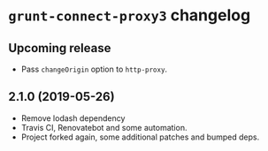 # `grunt-connect-proxy3` changelog

## Upcoming release

-   Pass `changeOrigin` option to `http-proxy`.

## 2.1.0 (2019-05-26)

-   Remove lodash dependency
-   Travis CI, Renovatebot and some automation.
-   Project forked again, some additional patches and bumped deps.

